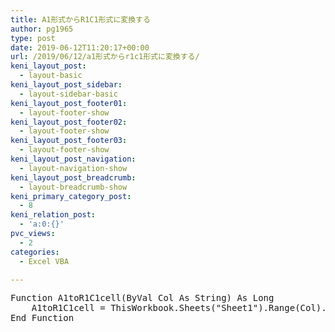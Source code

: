 ```yaml
---
title: A1形式からR1C1形式に変換する
author: pg1965
type: post
date: 2019-06-12T11:20:17+00:00
url: /2019/06/12/a1形式からr1c1形式に変換する/
keni_layout_post:
  - layout-basic
keni_layout_post_sidebar:
  - layout-sidebar-basic
keni_layout_post_footer01:
  - layout-footer-show
keni_layout_post_footer02:
  - layout-footer-show
keni_layout_post_footer03:
  - layout-footer-show
keni_layout_post_navigation:
  - layout-navigation-show
keni_layout_post_breadcrumb:
  - layout-breadcrumb-show
keni_primary_category_post:
  - 8
keni_relation_post:
  - 'a:0:{}'
pvc_views:
  - 2
categories:
  - Excel VBA

---
```

<pre class="lang:vb decode:true ">Function A1toR1C1cell(ByVal Col As String) As Long
	A1toR1C1cell = ThisWorkbook.Sheets("Sheet1").Range(Col).Column
End Function</pre>

&nbsp;